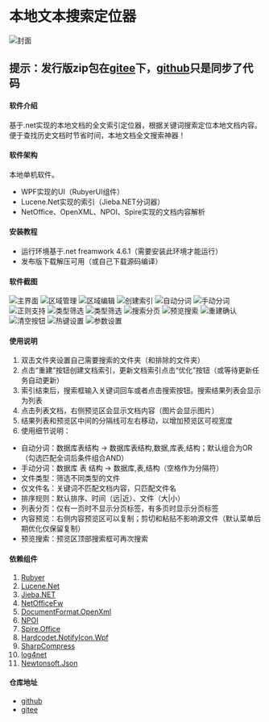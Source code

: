 # 本地文本搜索定位器
![封面](images/Cover.png)

## 提示：发行版zip包在[gitee](https://gitee.com/liulei901112/TextLocator)下，[github](https://github.com/liulei901112/TextLocator)只是同步了代码

#### 软件介绍
基于.net实现的本地文档的全文索引定位器，根据关键词搜索定位本地文档内容。便于查找历史文档时节省时间，本地文档全文搜索神器！

#### 软件架构
本地单机软件。
* WPF实现的UI（RubyerUI组件）
* Lucene.Net实现的索引（Jieba.NET分词器）
* NetOffice、OpenXML、NPOI、Spire实现的文档内容解析

#### 安装教程
* 运行环境基于.net freamwork 4.6.1（需要安装此环境才能运行）
* 发布版下载解压可用（或自己下载源码编译）

#### 软件截图
![主界面](images/MainWindow.png)
![区域管理](images/SearchAreaManagement1.png)
![区域编辑](images/SearchAreaManagement2.png)
![创建索引](images/BuildIndex.png)
![自动分词](images/Keywords1.png)
![手动分词](images/Keywords2.png)
![正则支持](images/Keywords3.png)
![类型筛选](images/FileFilter1.png)
![类型筛选](images/FileFilter2.png)
![搜索分页](images/Page.png)
![预览搜索](images/PreviewSearch.png)
![重建确认](images/RebuildIndexConfirm.png)
![清空按钮](images/Clean.png)
![热键设置](images/HotKey.png)
![参数设置](images/Setting.png)

#### 使用说明
1. 双击文件夹设置自己需要搜索的文件夹（和排除的文件夹）
2. 点击“重建”按钮创建文档索引，更新文档索引点击“优化”按钮（或等待更新任务自动更新）
3. 索引结束后，搜索框输入关键词回车或者点击搜索按钮。搜索结果列表会显示为列表
4. 点击列表文档，右侧预览区会显示文档内容（图片会显示图片）
5. 结果列表和预览区中间的分隔线可左右移动，以增加预览区可视宽度
6. 使用细节说明：
- 自动分词：数据库表结构 -> 数据库表结构,数据,库表,结构；默认组合为OR（勾选匹配全词后条件组合AND）
- 手动分词：数据库 表 结构 -> 数据库,表,结构（空格作为分隔符）
- 文件类型：筛选不同类型的文件
- 仅文件名：关键词不匹配文档内容，只匹配文件名
- 排序规则：默认排序、时间（远|近）、文件（大|小）
- 列表分页：仅有一页时不显示分页标签，有多页时显示分页标签
- 内容预览：右侧内容预览区可以复制；剪切和粘贴不影响源文件（默认菜单后期优化仅保留复制）
- 预览搜索：预览区顶部搜索框可再次搜索

#### 依赖组件
1. [Rubyer](https://gitee.com/wuyanxin1028/rubyer-wpf)
2. [Lucene.Net](http://lucenenet.apache.org)
3. [Jieba.NET](https://github.com/anderscui/jieba.NET)
4. [NetOfficeFw](https://netoffice.io/)
5. [DocumentFormat.OpenXml](https://github.com/OfficeDev/Open-XML-SDK)
6. [NPOI](https://github.com/nissl-lab/npoi)
7. [Spire.Office](https://www.e-iceblue.com/Introduce/spire-office-for-net.html)
8.  [Hardcodet.NotifyIcon.Wpf](https://www.nuget.org/packages/Hardcodet.NotifyIcon.Wpf/)
9.  [SharpCompress](https://www.nuget.org/packages/SharpCompress)
10. [log4net](https://logging.apache.org/log4net/)
11. [Newtonsoft.Json](https://www.newtonsoft.com/json)

#### 仓库地址
* [github](https://github.com/liulei901112/TextLocator)
* [gitee](https://gitee.com/liulei901112/TextLocator)
